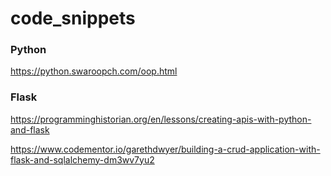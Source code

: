 # code_snippets

### Python

https://python.swaroopch.com/oop.html


### Flask
https://programminghistorian.org/en/lessons/creating-apis-with-python-and-flask

https://www.codementor.io/garethdwyer/building-a-crud-application-with-flask-and-sqlalchemy-dm3wv7yu2

